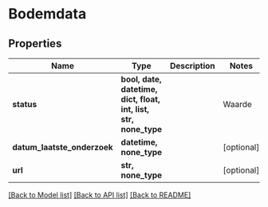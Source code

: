 # Bodemdata


## Properties
Name | Type | Description | Notes
------------ | ------------- | ------------- | -------------
**status** | **bool, date, datetime, dict, float, int, list, str, none_type** |  | Waarde | Omschrijving | | --- | --- | | &#x60;geenData&#x60; |  | | &#x60;onbekend&#x60; |  | | &#x60;nietVervuild&#x60; |  | | &#x60;nietErnstig&#x60; |  | | &#x60;potentieelErnstig&#x60; |  | | &#x60;ernstig&#x60; |  |    | [optional] 
**datum_laatste_onderzoek** | **datetime, none_type** |  | [optional] 
**url** | **str, none_type** |  | [optional] 

[[Back to Model list]](../README.md#documentation-for-models) [[Back to API list]](../README.md#documentation-for-api-endpoints) [[Back to README]](../README.md)


